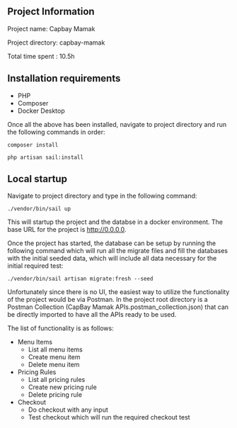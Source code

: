 ## Project Information

Project name: Capbay Mamak

Project directory: capbay-mamak

Total time spent : 10.5h


## Installation requirements

- PHP
- Composer
- Docker Desktop

Once all the above has been installed, navigate to project directory and run the following commands in order:

<code>composer install</code>

<code>php artisan sail:install</code>

## Local startup

Navigate to project directory and type in the following command:

<code>./vendor/bin/sail up</code>

This will startup the project and the databse in a docker environment. The base URL for the project is http://0.0.0.0.

Once the project has started, the database can be setup by running the following command which will run all the migrate files and fill the databases with the initial seeded data, which will include all data necessary for the initial required test:

<code>./vendor/bin/sail artisan migrate:fresh --seed</code>

Unfortunately since there is no UI, the easiest way to utilize the functionality of the project would be via Postman. In the project root directory is a Postman Collection (CapBay Mamak APIs.postman_collection.json) that can be directly imported to have all the APIs ready to be used.

The list of functionality is as follows:
- Menu Items
    - List all menu items
    - Create menu item
    - Delete menu item
- Pricing Rules
    - List all pricing rules
    - Create new pricing rule
    - Delete pricing rule
- Checkout
    - Do checkout with any input
    - Test checkout which will run the required checkout test